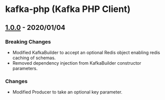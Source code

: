 # kafka-php (Kafka PHP Client)

## [1.0.0] - 2020/01/04

### Breaking Changes

- Modified KafkaBuilder to accept an optional Redis object enabling redis caching of schemas.
- Removed dependency injection from KafkaBuilder constructor parameters.

### Changes

- Modified Producer to take an optional key parameter.

[1.0.0]: https://github.com/Footage-Firm/kafka-ts/compare/0.12.2...v1.0.0
